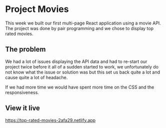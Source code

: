 # Project Movies

This week we built our first multi-page React application using a movie API. The project was done by pair programming and we chose to display top rated movies.

## The problem
We had a lot of issues displaying the API data and had to re-start our project twice before it all of a sudden started to work, we unfortunately do not know what the issue or solution was but this set us back quite a lot and cause quite a lot of headache.

If we had more time we would have spent more time on the CSS and the responsiveness.

## View it live

https://top-rated-movies-2afa29.netlify.app